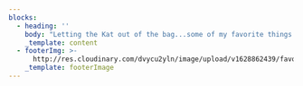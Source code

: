 ```yaml
---
blocks:
  - heading: ''
    body: "Letting the Kat out of the bag...some of my favorite things!\n- For\_[katharsis](http://www.scandinavian-homes.se/)\_...\n- When there is a\_[katastrophe](https://skinsolutionsnewyork.com/)\_on my face ...\n- Yummy recipes I study on\_[cookat](https://www.instagram.com/cookat__/?hl=en)\_...\n- For a\_[katalogue](https://www.liketoknowit.com/)\_of what to wear ...\n- For a\_[katalogue](https://www.yelp.com/)\_of where to eat ...\_\n- [Katalyst](https://www.cnn.com/)\_for being up-to-date ...\n- Things that\_[katapult](https://www.allkpop.com/)\_my very being into total fangirl mode ..."
    _template: content
  - footerImg: >-
      http://res.cloudinary.com/dvycu2yln/image/upload/v1628862439/favorites_hdk0r0.jpg
    _template: footerImage
---
```


